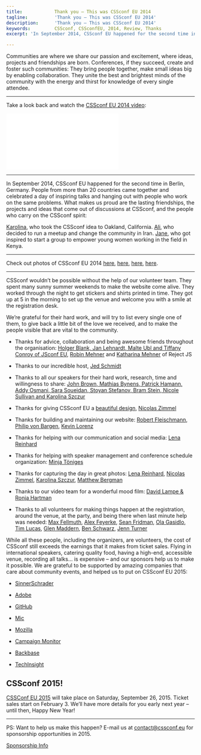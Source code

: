 ```yaml
---
title:            Thank you – This was CSSconf EU 2014
tagline:          'Thank you – This was CSSconf EU 2014'
description:      'Thank you – This was CSSconf EU 2014'
keywords:         CSSconf, CSSconfEU, 2014, Review, Thanks
excerpt: 'In September 2014, CSSconf EU happened for the second time in Berlin, Germany. People from more than 20 countries came together and celebrated a day of inspiring talks and discussions – take a look back in our review post.'

---
```



Communities are where we share our passion and excitement, where ideas, projects and friendships are born. Conferences, if they succeed, create and foster such communities: They bring people together, make small ideas big by enabling collaboration. They unite the best and brightest minds of the community with the energy and thirst for knowledge of every single attendee.

* * *

Take a look back and watch the [CSSconf EU 2014 video](https://www.youtube.com/watch?v=BhMf-DFEdOA&amp;index=12&amp;list=PL37ZVnwpeshHAnqFlTxhd0MIXWjLBbM3R):

<iframe src="//www.youtube.com/embed/BhMf-DFEdOA?list=PL37ZVnwpeshHAnqFlTxhd0MIXWjLBbM3R" frameborder="0"></iframe>

* * *

In September 2014, CSSconf EU happened for the second time in Berlin, Germany. People from more than 20 countries came together and celebrated a day of inspiring talks and hanging out with people who work on the same problems. What makes us proud are the lasting friendships, the projects and ideas that come out of discussions at CSSconf, and the people who carry on the CSSconf spirit:

[Karolina](https://twitter.com/fox), who took the CSSconf idea to Oakland, California. [Ali](https://twitter.com/tabibzade), who decided to run a meetup and change the community in Iran. [Jane](https://twitter.com/jennykathambi1), who got inspired to start a group to empower young women working in the field in Kenya.

* * *

Check out photos of CSSconf EU 2014 [here](https://www.flickr.com/photos/126843898@N02/sets/72157647919597361/), [here](https://www.flickr.com/photos/see_also/sets/72157647180168350/), [here](https://www.flickr.com/photos/xytine/sets/72157647302073237), [here](https://www.flickr.com/photos/matthewbergman/sets/72157647186786440).

* * *

CSSconf wouldn’t be possible without the help of our volunteer team. They spent many sunny summer weekends to make the website come alive. They worked through the night to get stickers and shirts printed in time. They got up at 5 in the morning to set up the venue and welcome you with a smile at the registration desk.

We’re grateful for their hard work, and will try to list every single one of them, to give back a little bit of the love we received, and to make the people visible that are vital to the community.

*   Thanks for advice, collaboration and being awesome friends throughout the organisation:&nbsp;[Holger Blank, Jan Lehnardt, Malte Ubl and Tiffany Conroy of JSconf EU](http://2014.jsconf.eu/about/#curators),&nbsp;[Robin Mehner](https://twitter.com/rmehner) and [Katharina Mehner](https://twitter.com/kiida) of Reject JS

*   Thanks to our incredible host,&nbsp;[Jed Schmidt](https://twitter.com/jedschmidt)

*   Thanks to all our speakers for their hard work, research, time and willingness to share: [John Brown, Mathias Bynens, Patrick Hamann, Addy Osmani, Sara Soueidan, Stoyan Stefanov, Bram Stein, Nicole Sullivan and Karolina Szczur
](http://2014.cssconf.eu/speakers)

*   Thanks for giving CSSconf EU a [beautiful design](https://www.behance.net/gallery/19269845/Design-CSSconf-EU-2014), [Nicolas Zimmel](https://twitter.com/toomanyclouds)

*   Thanks for building and maintaining our website:&nbsp;[Robert Fleischmann](https://twitter.com/rendro87), [Philip von Bargen](https://twitter.com/philipvonbargen), [Kevin Lorenz](https://twitter.com/verpixelt)

*   Thanks for helping with our communication and social media:&nbsp;[Lena Reinhard](https://twitter.com/lrnrd)

*   Thanks for helping with speaker management and conference schedule organization:&nbsp;[Minja Töniges](https://twitter.com/minja)

*   Thanks for capturing the day in great photos:&nbsp;[Lena Reinhard](https://www.flickr.com/photos/126843898@N02/sets/72157647919597361/), [Nicolas Zimmel](https://www.flickr.com/photos/see_also/sets/72157647180168350/), [Karolina Szczur](https://www.flickr.com/photos/xytine/sets/72157647302073237), [Matthew Bergman](https://www.flickr.com/photos/matthewbergman/sets/72157647186786440)

*   Thanks to our video team for a wonderful mood film:&nbsp;[David Lampe &amp; Ronja Hartman](http://wearekeepon.com)

*   Thanks to all volunteers for making things happen at the registration, around the venue, at the party, and being there when last minute help was needed:&nbsp;[Max Fellmuth](https://twitter.com/maxfell), [Alex Feyerke](https://twitter.com/espylaub), [Sean Fridman](https://twitter.com/sfrdmn), [Ola Gasidlo](https://twitter.com/misprintedtype), [Tim Lucas](https://twitter.com/toolmantim), [Glen Maddern](https://twitter.com/glenmaddern), [Ben Schwarz](https://twitter.com/benschwarz), [Jenn Turner](https://twitter.com/renrutnnej)

While all these people, including the organizers, are volunteers, the cost of CSSconf still exceeds the earnings that it makes from ticket sales. Flying in international speakers, catering quality food, having a high-end, accessible venue, recording all talks… is expensive – and our sponsors help us to make it possible. We are grateful to be supported by amazing companies that care about community events, and helped us to put on CSSconf EU 2015:

*   [SinnerSchrader](https://sinnerschrader.com/de/)

*   [Adobe ](https://www.adobe.com/creativecloud.html)

*   [GitHub](https://github.com/)

*   [Mic](http://mic.com/)

*   [Mozilla](https://www.mozilla.org/en-US/firefox/new/)

*   [Campaign Monitor](https://www.campaignmonitor.com/)

*   [Backbase](http://www.backbase.com/home)

*   [TechInsight](http://www.techinsight.io/)

## CSSconf 2015!

[CSSConf EU 2015](http://2015.cssconf.eu/) will take place on Saturday, September 26, 2015. Ticket sales start on February 3. We’ll have more details for you early next year – until then, Happy New Year!

* * *

PS: Want to help us make this happen? E-mail us at [contact@cssconf.eu](mailto:contact@cssconf.eu) for sponsorship opportunities in 2015.

<a href="http://2015.cssconf.eu/sponsors/" class="btn--special">
  <span class="btn__span" data-hover="Sponsorship Information">Sponsorship Info</span>
</a>

